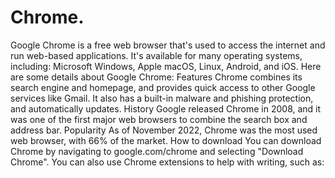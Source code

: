 # Chrome.
Google Chrome is a free web browser that's used to access the internet and run web-based applications.
It's available for many operating systems, including: Microsoft Windows, Apple macOS, Linux, Android, and iOS.
Here are some details about Google Chrome:
Features
Chrome combines its search engine and homepage, and provides quick access to other Google services like Gmail.
It also has a built-in malware and phishing protection, and automatically updates.
History
Google released Chrome in 2008, and it was one of the first major web browsers to combine the search box and address bar. 
 Popularity
As of November 2022, Chrome was the most used web browser, with 66% of the market. 
 How to download
You can download Chrome by navigating to google.com/chrome and selecting "Download Chrome". 
 You can also use Chrome extensions to help with writing, such as: 

